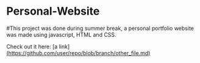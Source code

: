# Personal-Website

#This project was done during summer break, a personal portfolio website was made using javascript, HTML and CSS.

Check out it here: [a link][(https://github.com/user/repo/blob/branch/other_file.md)](https://mahdi2c.github.io/Personal-Website/)
